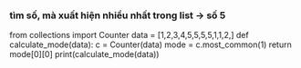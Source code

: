 ### tìm số, mà xuất hiện nhiều nhất trong list -> số 5

from collections import Counter
data = [1,2,3,4,5,5,5,5,1,1,2,]
def calculate_mode(data):
   c = Counter(data)
   mode = c.most_common(1)
   return mode[0][0]
print(calculate_mode(data))

